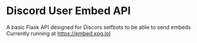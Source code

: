 # Discord User Embed API
A basic Flask API designed for Discors selfbots to be able to send embeds
Currently running at https://embed.xpg.lol
